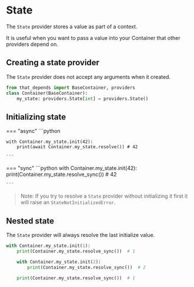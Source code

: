 # State

The `State` provider stores a value as part of a context.

It is useful when you want to pass a value into your Container that other providers depend on.


## Creating a state provider

The `State` provider does not accept any arguments when it created.
```python
from that_depends import BaseContainer, providers
class Container(BaseContainer):
    my_state: providers.State[int] = providers.State()
```

## Initializing state

=== "async"
    ```python
    
    with Container.my_state.init(42):
        print(await Container.my_state.resolve()) # 42
    
    ```

=== "sync"
    ```python
    with Container.my_state.init(42):
        print(Container.my_state.resolve_sync()) # 42

    ```

> Note: If you try to resolve a `State` provider without initializing it first it will raise an `StateNotInitializedError`.


## Nested state

The `State` provider will always resolve the last initialize value.

```python
with Container.my_state.init(1):
    print(Container.my_state.resolve_sync())  # 1

    with Container.my_state.init(2):
        print(Container.my_state.resolve_sync())  # 2

    print(Container.my_state.resolve_sync())  # 1
```
